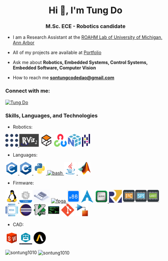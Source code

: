 <h1 align="center">Hi 👋, I'm Tung Do</h1>
<h3 align="center">M.Sc. ECE - Robotics candidate</h3>


- I am a Research Assistant at the [ROAHM Lab of University of Michigan, Ann Arbor](https://www.roahmlab.com/)

- All of my projects are available at [Portfolio](https://www.dropbox.com/scl/fo/0xw4jj6wgoqnwkt7s52gx/h?rlkey=olvnlpnuxm5r7crbx4gn53lwq&dl=0)

- Ask me about **Robotics, Embedded Systems, Control Systems, Embedded Software, Computer Vision**

- How to reach me **sontungcodedao@gmail.com**

<h3 align="left">Connect with me:</h3>
<p align="left">
<a href="https://www.linkedin.com/in/tung-do-534525231/" target="blank"><img align="center" src="https://cdn.jsdelivr.net/gh/devicons/devicon/icons/linkedin/linkedin-original.svg" alt="Tung Do" height="30" width="40" /></a>
</p>

<h3 align="left">Skills, Languages, and Technologies</h3>
<p align="left">

- Robotics:

<a href="https://www.ros.org/" target="_blank" rel="noreferrer"> <img src="ros.png" alt="ros" width="40" height="40"/> </a>
<a href="http://wiki.ros.org/rviz" target="_blank" rel="noreferrer">_<img src="rviz.png" alt="rviz" height="40"/>_</a>
<a href="https://gazebosim.org/home" target="_blank" rel="noreferrer">_<img src="gazebo.png" alt="gazebo" height="40" width="40"/>_</a>
<a href="https://opencv.org/" target="_blank" rel="noreferrer">_<img src="opencv.png" alt="opencv" height="40" width="40"/>_</a>
<a href="https://numpy.org/" target="_blank" rel="noreferrer">_<img src="numpy.png" alt="numpy" height="40" width="40"/>_</a>
<a href="https://pandas.pydata.org/" target="_blank" rel="noreferrer">_<img src="pandas.png" alt="pandas" height="40"/>_</a>


- Languages:

<a href="https://www.cprogramming.com/" target="_blank" rel="noreferrer"> <img src="https://raw.githubusercontent.com/devicons/devicon/master/icons/c/c-original.svg" alt="c" width="40" height="40"/> </a>
<a href="https://www.w3schools.com/cpp/" target="_blank" rel="noreferrer"> <img src="https://raw.githubusercontent.com/devicons/devicon/master/icons/cplusplus/cplusplus-original.svg" alt="cplusplus" width="40" height="40"/> </a>
<a href="https://www.python.org" target="_blank" rel="noreferrer"> <img src="https://raw.githubusercontent.com/devicons/devicon/master/icons/python/python-original.svg" alt="python" width="40" height="40"/> </a>
<a href="https://en.wikipedia.org/wiki/Bash_(Unix_shell)" target="_blank" rel="noreferrer"> <img src="https://cdn.jsdelivr.net/gh/devicons/devicon/icons/bash/bash-original.svg" alt="bash" width="40" height="40" /> </a>
<a href="https://www.java.com" target="_blank" rel="noreferrer"> <img src="https://raw.githubusercontent.com/devicons/devicon/master/icons/java/java-original.svg" alt="java" width="40" height="40"/> </a>
<a href="https://www.mathworks.com/products/matlab.html" target="_blank" rel="noreferrer"> <img src="Matlab.png" alt="matlab" width="40" height="40"/> </a>

- Firmware:

<a href="https://www.linux.org/" target="_blank" rel="noreferrer"> <img src="https://raw.githubusercontent.com/devicons/devicon/master/icons/linux/linux-original.svg" alt="linux" width="40" height="40"/> </a>
<a> <img src="microcontroller.png" alt="microcontroller" width="40" height="40"/> </a>
<a> <img src="sbc.png" alt="single board computer" height="40"/> </a>
<a href="https://www.xilinx.com/products/silicon-devices/fpga.html"> <img src="fpga.png" alt="fpga" width="40" height="40" /> </a>
<a> <img src="x86.png" alt="x86" height="40" width="40"/> </a>
<a href="https://archlinux.org/" target="_blank" rel="noreferrer">_<img src="archlinux.png" alt="archlinux" height="40" width="40"/>_</a>
<a href="https://www.arm.com/architecture" target="_blank" rel="noreferrer"> <img src="arm.png" alt="arm" width="40" height="40"/> </a>
<a href="https://riscv.org/" target="_blank" rel="noreferrer">_<img src="riscv.png" alt="risc-v" height="40" width="40"/>_</a>
<a> <img src="serial.png" alt="serial communication protocols" height="40"/> </a>
<a> <img src="rtos.png" alt="rtos" height="40" width="40"/> </a>
<a href="https://eclipseide.org/" target="_blank" rel="noreferrer">_<img src="ide.png" alt="ide" height="40" width="40"/>_</a>
<a href="https://www.vim.org/" target="_blank" rel="noreferrer">_<img src="vim.png" alt="vim" height="40" width="40"/>_</a>
<a> <img src="cli.jpeg" alt="command line" height="40" width="40"/> </a>
<a href="https://git-scm.com/" target="_blank" rel="noreferrer">_<img src="git.png" alt="git" height="40" width="40"/>_</a>
<a href="https://www.mathworks.com/products/simulink.html#:~:text=Simulink%20is%20a%20block%20diagram,and%20deploy%20without%20writing%20code." target="_blank" rel="noreferrer">_<img src="simulink.png" alt="simulink" height="40" width="40"/>_</a>


- CAD:

<a href="https://www.solidworks.com/" target="_blank" rel="noreferrer">_<img src="solidworks.png" alt="solidworks" height="40" width="40"/>_</a>
<a> <img src="3dprinter.jpeg" alt="3d printer" height="40" width="40"/> </a>
<a href="https://www.ansys.com/" target="_blank" rel="noreferrer">_<img src="ansys.svg" alt="ansys" height="40" width="40"/>_</a>


</p>

<p><img align="left" src="https://github-readme-stats.vercel.app/api/top-langs?username=sontung1010&show_icons=true&locale=en&layout=compact" alt="sontung1010" /></p>

<p>&nbsp;<img align="center" src="https://github-readme-stats.vercel.app/api?username=sontung1010&show_icons=true&locale=en" alt="sontung1010" /></p>
